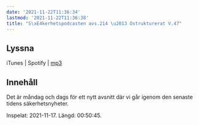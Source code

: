 ```yaml
---
date: '2021-11-22T11:36:34'
lastmod: '2021-11-22T11:36:38'
title: "S\xE4kerhetspodcasten avs.214 \u2013 Ostrukturerat V.47"
---
```


## Lyssna





iTunes \| Spotify \| [mp3](https://traffic.libsyn.com/secure/sakerhetspodcasten/2021-11-17_Ostrukturerat.mp3)





## Innehåll





Det är måndag och dags för ett nytt avsnitt där vi går igenom den senaste tidens säkerhetsnyheter.





Inspelat: 2021-11-17. Längd: 00:50:45.




